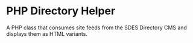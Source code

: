PHP Directory Helper
====================

A PHP class that consumes site feeds from the SDES Directory CMS and displays them as HTML variants.